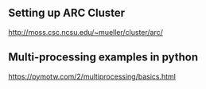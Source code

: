 ## Setting up ARC Cluster
http://moss.csc.ncsu.edu/~mueller/cluster/arc/
## Multi-processing examples in python
https://pymotw.com/2/multiprocessing/basics.html
